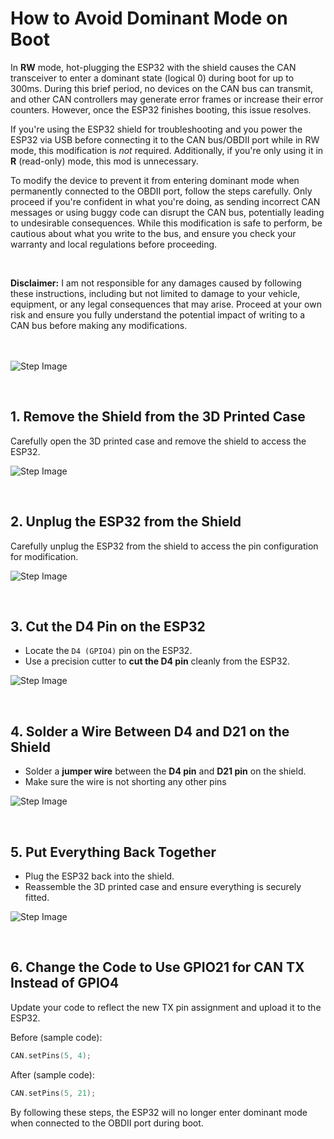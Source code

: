 # How to Avoid Dominant Mode on Boot

In **RW** mode, hot-plugging the ESP32 with the shield causes the CAN transceiver to enter a dominant state (logical 0) during boot for up to 300ms. During this brief period, no devices on the CAN bus can transmit, and other CAN controllers may generate error frames or increase their error counters. However, once the ESP32 finishes booting, this issue resolves.

If you're using the ESP32 shield for troubleshooting and you power the ESP32 via USB before connecting it to the CAN bus/OBDII port while in RW mode, this modification is *not* required. Additionally, if you're only using it in **R** (read-only) mode, this mod is unnecessary.

To modify the device to prevent it from entering dominant mode when permanently connected to the OBDII port, follow the steps carefully. Only proceed if you're confident in what you're doing, as sending incorrect CAN messages or using buggy code can disrupt the CAN bus, potentially leading to undesirable consequences. While this modification is safe to perform, be cautious about what you write to the bus, and ensure you check your warranty and local regulations before proceeding.

<br>

**Disclaimer:** I am not responsible for any damages caused by following these instructions, including but not limited to damage to your vehicle, equipment, or any legal consequences that may arise. Proceed at your own risk and ensure you fully understand the potential impact of writing to a CAN bus before making any modifications.

<br><br>
![Step Image](img/d4_mod/0.png)


<br>

## 1. Remove the Shield from the 3D Printed Case
Carefully open the 3D printed case and remove the shield to access the ESP32.

![Step Image](img/d4_mod/1.png)


<br>

## 2. Unplug the ESP32 from the Shield
Carefully unplug the ESP32 from the shield to access the pin configuration for modification.

![Step Image](img/d4_mod/2.png)

<br>

## 3. Cut the D4 Pin on the ESP32
- Locate the `D4 (GPIO4)` pin on the ESP32.
- Use a precision cutter to **cut the D4 pin** cleanly from the ESP32.

![Step Image](img/d4_mod/3.png)

<br>

## 4. Solder a Wire Between D4 and D21 on the Shield
- Solder a **jumper wire** between the **D4 pin** and **D21 pin** on the shield.
- Make sure the wire is not shorting any other pins

![Step Image](img/d4_mod/4.png)

<br>

## 5. Put Everything Back Together
- Plug the ESP32 back into the shield.
- Reassemble the 3D printed case and ensure everything is securely fitted.

![Step Image](img/d4_mod/5.png)

<br>

## 6. Change the Code to Use GPIO21 for CAN TX Instead of GPIO4
Update your code to reflect the new TX pin assignment and upload it to the ESP32.

Before (sample code): 
```cpp
CAN.setPins(5, 4); 
```

After (sample code): 
```cpp
CAN.setPins(5, 21); 
```


By following these steps, the ESP32 will no longer enter dominant mode when connected to the OBDII port during boot. 